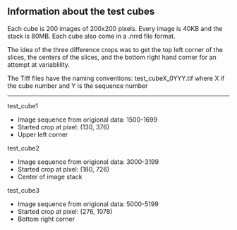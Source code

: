 ## Information about the test cubes

Each cube is 200 images of 200x200 pixels.
Every image is 40KB and the stack is 80MB.
Each cube also come in a .nrrd file format.

The idea of the three difference crops was to get the 
top left corner of the slices, the centers of the slices,
and the bottom right hand corner for an attempt at 
variablility.

The Tiff files have the naming conventions:
    test_cubeX_0YYY.tif
    where X if the cube number and Y is the sequence number


------------------------------------------------------------

test_cube1
- Image sequence from origional data: 1500-1699
- Started crop at pixel: (130, 376)
- Upper left corner


test_cube2
- Image sequence from origional data: 3000-3199
- Started crop at pixel: (180, 726)
- Center of image stack



test_cube3
- Image sequence from origional data: 5000-5199
- Started crop at pixel: (276, 1078)
- Bottom right corner
